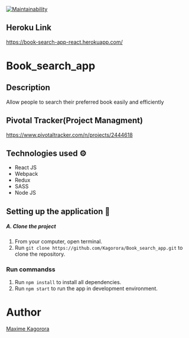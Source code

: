 [![Maintainability](https://api.codeclimate.com/v1/badges/842727e0c2efc4828fd6/maintainability)](https://codeclimate.com/github/Kagorora/Book_search_app/maintainability)

## Heroku Link
https://book-search-app-react.herokuapp.com/

# Book_search_app

## Description
Allow people to search their preferred book easily and efficiently

## Pivotal Tracker(Project Managment)
https://www.pivotaltracker.com/n/projects/2444618

## Technologies used :gear:
- React JS
- Webpack
- Redux
- SASS
- Node JS


## Setting up the application :wrench:

##### A. Clone the project
1. From your computer, open terminal. 
2. Run `git clone https://github.com/Kagorora/Book_search_app.git` to clone the repository.

### Run commandss

1. Run `npm install` to install all dependencies.
2. Run `npm start` to run the app in development environment. 


# Author

[Maxime Kagorora](https://github.com/Kagorora)

